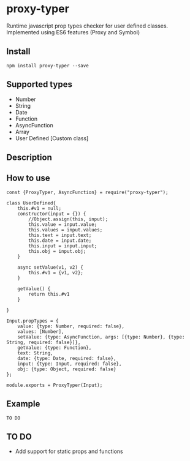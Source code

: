 # proxy-typer

Runtime javascript prop types checker for user defined classes. \
Implemented using ES6 features (Proxy and Symbol)

## Install
    npm install proxy-typer --save

## Supported types
   - Number
   - String
   - Date
   - Function
   - AsyncFunction
   - Array
   - User Defined [Custom class]
    
## Description

## How to use
    const {ProxyTyper, AsyncFunction} = require("proxy-typer");
    
    class UserDefined{
        this.#v1 = null;
        constructor(input = {}) {
            //Object.assign(this, input); 
            this.value = input.value;
            this.values = input.values;
            this.text = input.text;
            this.date = input.date;
            this.input = input.input;
            this.obj = input.obj;
        }
    
        async setValue(v1, v2) {
            this.#v1 = {v1, v2};
        }
    
        getValue() {
            return this.#v1
        }
    
    }
    
    Input.propTypes = {
        value: {type: Number, required: false},
        values: [Number],
        setValue: {type: AsyncFunction, args: [{type: Number}, {type: String, required: false}]},
        getValue: {type: Function},
        text: String,
        date: {type: Date, required: false},
        input: {type: Input, required: false},
        obj: {type: Object, required: false}
    };
    
    module.exports = ProxyTyper(Input);
## Example
    TO DO
## TO DO
   - Add support for static props and functions